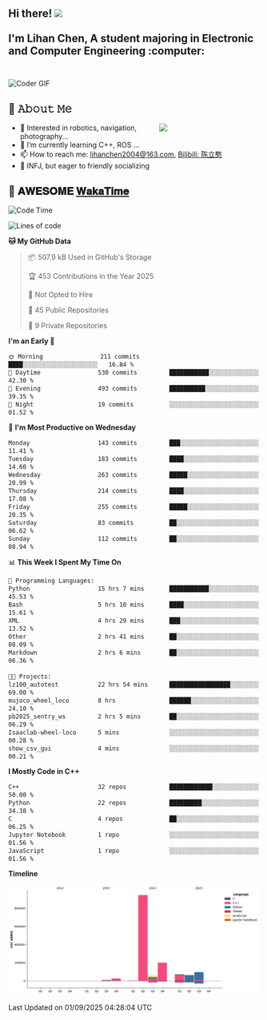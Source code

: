 <h2 align="left">
 <abc>
  <br>Hi there! <img src="https://user-images.githubusercontent.com/42378118/110234147-e3259600-7f4e-11eb-95be-0c4047144dea.gif" width="30"><br>
  <br> I'm Lihan Chen, A student majoring in Electronic and Computer Engineering :computer:<br>
  <br>
 </abc>
</h2>

<img align="center" src="https://media.giphy.com/media/SWoSkN6DxTszqIKEqv/giphy.gif" alt="Coder GIF" width="500">

## :book: 𝙰𝚋𝚘𝚞𝚝 𝙼𝚎

<img align="right" width="40%" src="https://github-readme-stats.vercel.app/api?username=LihanChen2004&show_icons=true&icon_color=CE1D2D&text_color=718096&bg_color=ffffff&hide_title=true" />

- 🌟 Interested in robotics, navigation, photography...
- 🌱 I’m currently learning C++, ROS ... 
- 📫 How to reach me: lihanchen2004@163.com, [Bilibili: 陈立憨](https://space.bilibili.com/170786212)
- 👯 INFJ, but eager to friendly socializing

## 📜 𝐀𝐖𝐄𝐒𝐎𝐌𝐄 [𝐖𝐚𝐤𝐚𝐓𝐢𝐦𝐞](https://github.com/anmol098/waka-readme-stats)

<!--START_SECTION:waka-->
![Code Time](http://img.shields.io/badge/Code%20Time-1%2C423%20hrs%2042%20mins-blue)

![Lines of code](https://img.shields.io/badge/From%20Hello%20World%20I%27ve%20Written-1.5%20million%20lines%20of%20code-blue)

**🐱 My GitHub Data** 

> 📦 507.9 kB Used in GitHub's Storage 
 > 
> 🏆 453 Contributions in the Year 2025
 > 
> 🚫 Not Opted to Hire
 > 
> 📜 45 Public Repositories 
 > 
> 🔑 9 Private Repositories 
 > 
**I'm an Early 🐤** 

```text
🌞 Morning                211 commits         ████░░░░░░░░░░░░░░░░░░░░░   16.84 % 
🌆 Daytime                530 commits         ███████████░░░░░░░░░░░░░░   42.30 % 
🌃 Evening                493 commits         ██████████░░░░░░░░░░░░░░░   39.35 % 
🌙 Night                  19 commits          ░░░░░░░░░░░░░░░░░░░░░░░░░   01.52 % 
```
📅 **I'm Most Productive on Wednesday** 

```text
Monday                   143 commits         ███░░░░░░░░░░░░░░░░░░░░░░   11.41 % 
Tuesday                  183 commits         ████░░░░░░░░░░░░░░░░░░░░░   14.60 % 
Wednesday                263 commits         █████░░░░░░░░░░░░░░░░░░░░   20.99 % 
Thursday                 214 commits         ████░░░░░░░░░░░░░░░░░░░░░   17.08 % 
Friday                   255 commits         █████░░░░░░░░░░░░░░░░░░░░   20.35 % 
Saturday                 83 commits          ██░░░░░░░░░░░░░░░░░░░░░░░   06.62 % 
Sunday                   112 commits         ██░░░░░░░░░░░░░░░░░░░░░░░   08.94 % 
```


📊 **This Week I Spent My Time On** 

```text
💬 Programming Languages: 
Python                   15 hrs 7 mins       ███████████░░░░░░░░░░░░░░   45.53 % 
Bash                     5 hrs 10 mins       ████░░░░░░░░░░░░░░░░░░░░░   15.61 % 
XML                      4 hrs 29 mins       ███░░░░░░░░░░░░░░░░░░░░░░   13.52 % 
Other                    2 hrs 41 mins       ██░░░░░░░░░░░░░░░░░░░░░░░   08.09 % 
Markdown                 2 hrs 6 mins        ██░░░░░░░░░░░░░░░░░░░░░░░   06.36 % 

🐱‍💻 Projects: 
lz100_autotest           22 hrs 54 mins      █████████████████░░░░░░░░   69.00 % 
mujoco_wheel_loco        8 hrs               ██████░░░░░░░░░░░░░░░░░░░   24.10 % 
pb2025_sentry_ws         2 hrs 5 mins        ██░░░░░░░░░░░░░░░░░░░░░░░   06.29 % 
Isaaclab-wheel-loco      5 mins              ░░░░░░░░░░░░░░░░░░░░░░░░░   00.28 % 
show_csv_gui             4 mins              ░░░░░░░░░░░░░░░░░░░░░░░░░   00.21 % 
```

**I Mostly Code in C++** 

```text
C++                      32 repos            ████████████░░░░░░░░░░░░░   50.00 % 
Python                   22 repos            █████████░░░░░░░░░░░░░░░░   34.38 % 
C                        4 repos             ██░░░░░░░░░░░░░░░░░░░░░░░   06.25 % 
Jupyter Notebook         1 repo              ░░░░░░░░░░░░░░░░░░░░░░░░░   01.56 % 
JavaScript               1 repo              ░░░░░░░░░░░░░░░░░░░░░░░░░   01.56 % 
```



**Timeline**

![Lines of Code chart](https://raw.githubusercontent.com/LihanChen2004/LihanChen2004/main/assets/bar_graph.png)


 Last Updated on 01/09/2025 04:28:04 UTC
<!--END_SECTION:waka-->

<!--
**LihanChen2004/LihanChen2004** is a ✨ _special_ ✨ repository because its `README.md` (this file) appears on your GitHub profile.

Here are some ideas to get you started:

- 🔭 I’m currently working on ...
- 🌱 I’m currently learning ...
- 👯 I’m looking to collaborate on ...
- 🤔 I’m looking for help with ...
- 💬 Ask me about ...
- 📫 How to reach me: ...
- 😄 Pronouns: ...
- ⚡ Fun fact: ...
-->
